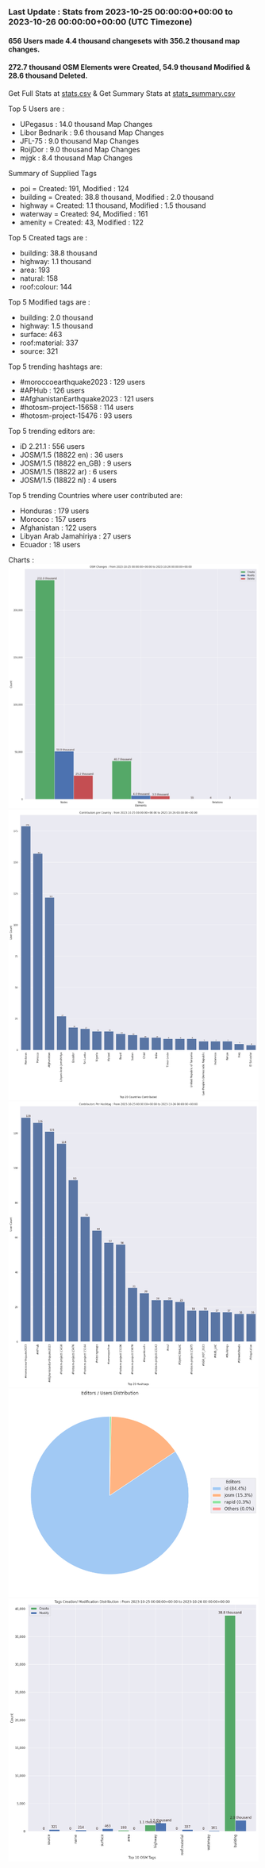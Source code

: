 ### Last Update : Stats from 2023-10-25 00:00:00+00:00 to 2023-10-26 00:00:00+00:00 (UTC Timezone)

#### 656 Users made 4.4 thousand changesets with 356.2 thousand map changes.
#### 272.7 thousand OSM Elements were Created, 54.9 thousand Modified & 28.6 thousand Deleted.
Get Full Stats at [stats.csv](/stats/hotosm/Daily/stats.csv)
 & Get Summary Stats at [stats_summary.csv](/stats/hotosm/Daily/stats_summary.csv)

Top 5 Users are : 
- UPegasus : 14.0 thousand Map Changes
- Libor Bednarik : 9.6 thousand Map Changes
- JFL-75 : 9.0 thousand Map Changes
- RoijDor : 9.0 thousand Map Changes
- mjgk : 8.4 thousand Map Changes

Summary of Supplied Tags
- poi = Created: 191, Modified : 124
- building = Created: 38.8 thousand, Modified : 2.0 thousand
- highway = Created: 1.1 thousand, Modified : 1.5 thousand
- waterway = Created: 94, Modified : 161
- amenity = Created: 43, Modified : 122


Top 5 Created tags are :
- building: 38.8 thousand
- highway: 1.1 thousand
- area: 193
- natural: 158
- roof:colour: 144


Top 5 Modified tags are :
- building: 2.0 thousand
- highway: 1.5 thousand
- surface: 463
- roof:material: 337
- source: 321


Top 5 trending hashtags are:
- #moroccoearthquake2023 : 129 users
- #APHub : 126 users
- #AfghanistanEarthquake2023 : 121 users
- #hotosm-project-15658 : 114 users
- #hotosm-project-15476 : 93 users


Top 5 trending editors are:
- iD 2.21.1 : 556 users
- JOSM/1.5 (18822 en) : 36 users
- JOSM/1.5 (18822 en_GB) : 9 users
- JOSM/1.5 (18822 ar) : 6 users
- JOSM/1.5 (18822 nl) : 4 users


Top 5 trending Countries where user contributed are:
- Honduras : 179 users
- Morocco : 157 users
- Afghanistan : 122 users
- Libyan Arab Jamahiriya : 27 users
- Ecuador : 18 users


 Charts : 
![Alt text](./stats_osm_changes.png) 
![Alt text](./stats_users_per_country.png) 
![Alt text](./stats_users_per_hashtag.png) 
![Alt text](./stats_editors_pie_chart.png) 
![Alt text](./stats_tags.png) 
